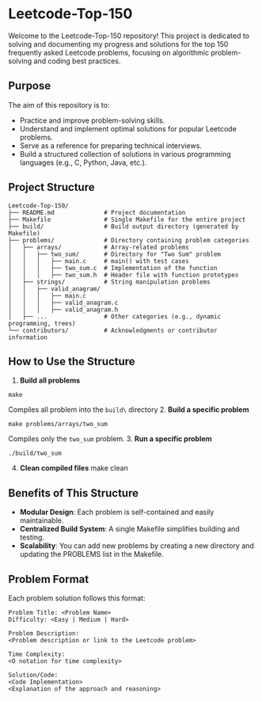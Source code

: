 # Leetcode-Top-150

Welcome to the Leetcode-Top-150 repository! This project is dedicated to solving and documenting my progress and solutions for the top 150 frequently asked Leetcode problems, focusing on algorithmic problem-solving and coding best practices.

## Purpose
The aim of this repository is to:
* Practice and improve problem-solving skills.
* Understand and implement optimal solutions for popular Leetcode problems.
* Serve as a reference for preparing technical interviews.
* Build a structured collection of solutions in various programming languages (e.g., C, Python, Java, etc.).

## Project Structure

```
Leetcode-Top-150/
├── README.md              # Project documentation
├── Makefile               # Single Makefile for the entire project
├── build/                 # Build output directory (generated by Makefile)
├── problems/              # Directory containing problem categories
│   ├── arrays/            # Array-related problems
│   │   ├── two_sum/       # Directory for "Two Sum" problem
│   │   │   ├── main.c     # main() with test cases
│   │   │   ├── two_sum.c  # Implementation of the function
│   │   │   ├── two_sum.h  # Header file with function prototypes
│   ├── strings/           # String manipulation problems
│   │   ├── valid_anagram/
│   │   │   ├── main.c
│   │   │   ├── valid_anagram.c
│   │   │   ├── valid_anagram.h
│   ├── ...                # Other categories (e.g., dynamic programming, trees)
└── contributors/          # Acknowledgments or contributor information
```
## How to Use the Structure
1. __Build all problems__
```
make
```
Compiles all problem into the `build\` directory
2. __Build a specific problem__
```
make problems/arrays/two_sum
```
Compiles only the `two_sum` problem.
3. __Run a specific problem__
```
./build/two_sum
```
4. __Clean compiled files__
make clean

## Benefits of This Structure
* __Modular Design__: Each problem is self-contained and easily maintainable.
* __Centralized Build System__: A single Makefile simplifies building and testing.
* __Scalability__: You can add new problems by creating a new directory and updating the PROBLEMS list in the Makefile.

## Problem Format
Each problem solution follows this format:
```
Problem Title: <Problem Name>
Difficulty: <Easy | Medium | Hard>

Problem Description:
<Problem description or link to the Leetcode problem>

Time Complexity:
<O notation for time complexity>

Solution/Code:
<Code Implementation>
<Explanation of the approach and reasoning>
```
